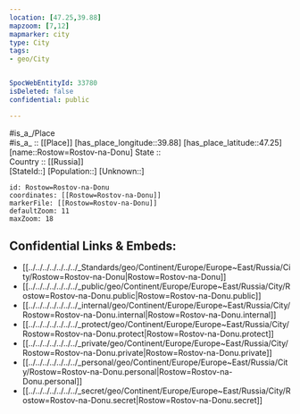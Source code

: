 ```yaml
---
location: [47.25,39.88] 
mapzoom: [7,12] 
mapmarker: city 
type: City
tags:
- geo/City


SpocWebEntityId: 33780
isDeleted: false
confidential: public

---
```

#is_a_/Place  
#is_a_ :: [[Place]] 
[has_place_longitude::39.88] 
[has_place_latitude::47.25] 
[name::Rostow=Rostov-na-Donu] 
State ::  
Country :: [[Russia]]  
[StateId::] 
[Population::] 
[Unknown::] 


```leaflet
id: Rostow=Rostov-na-Donu
coordinates: [[Rostow=Rostov-na-Donu]] 
markerFile: [[Rostow=Rostov-na-Donu]] 
defaultZoom: 11 
maxZoom: 18
```


## Confidential Links & Embeds: 
- [[../../../../../../../_Standards/geo/Continent/Europe/Europe~East/Russia/City/Rostow=Rostov-na-Donu|Rostow=Rostov-na-Donu]] 
- [[../../../../../../../_public/geo/Continent/Europe/Europe~East/Russia/City/Rostow=Rostov-na-Donu.public|Rostow=Rostov-na-Donu.public]] 
- [[../../../../../../../_internal/geo/Continent/Europe/Europe~East/Russia/City/Rostow=Rostov-na-Donu.internal|Rostow=Rostov-na-Donu.internal]] 
- [[../../../../../../../_protect/geo/Continent/Europe/Europe~East/Russia/City/Rostow=Rostov-na-Donu.protect|Rostow=Rostov-na-Donu.protect]] 
- [[../../../../../../../_private/geo/Continent/Europe/Europe~East/Russia/City/Rostow=Rostov-na-Donu.private|Rostow=Rostov-na-Donu.private]] 
- [[../../../../../../../_personal/geo/Continent/Europe/Europe~East/Russia/City/Rostow=Rostov-na-Donu.personal|Rostow=Rostov-na-Donu.personal]] 
- [[../../../../../../../_secret/geo/Continent/Europe/Europe~East/Russia/City/Rostow=Rostov-na-Donu.secret|Rostow=Rostov-na-Donu.secret]] 
